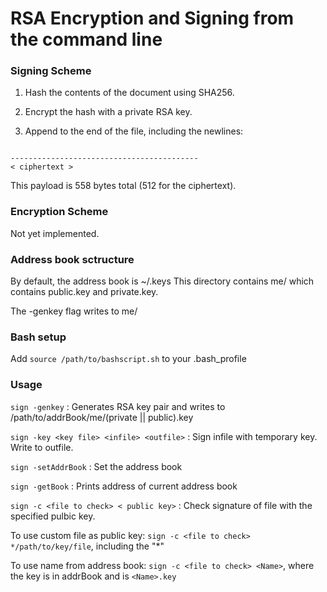 # RSA Encryption and Signing from the command line

### Signing Scheme

1. Hash the contents of the document using SHA256.

2. Encrypt the hash with a private RSA key. 

3. Append to the end of the file, including the newlines:

```

------------------------------------------
< ciphertext >

```
This payload is 558 bytes total (512 for the ciphertext).

### Encryption Scheme

Not yet implemented.

### Address book sctructure

By default, the address book is ~/.keys
This directory contains me/ which contains public.key and private.key.

The -genkey flag writes to me/

### Bash setup

Add `source /path/to/bashscript.sh` to your .bash_profile

### Usage

`sign -genkey` : Generates RSA key pair and writes to /path/to/addrBook/me/(private || public).key

`sign -key <key file> <infile> <outfile>` : Sign infile with temporary key. Write to outfile.

`sign -setAddrBook` : Set the address book 

`sign -getBook` : Prints address of current address book

`sign -c <file to check> < public key>` : Check signature of file with the specified pulbic key.

To use custom file as public key: `sign -c <file to check> */path/to/key/file`, including the "*"

To use name from address book: `sign -c <file to check> <Name>`, where the key is in addrBook and is `<Name>.key`
